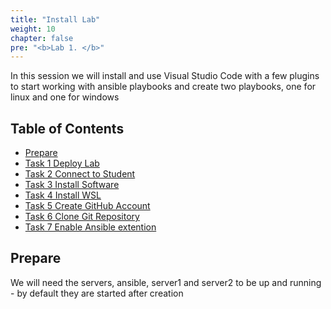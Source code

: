 ```yaml
---
title: "Install Lab"
weight: 10
chapter: false
pre: "<b>Lab 1. </b>"
---
```


In this session we will install and use Visual Studio Code with a few plugins to start working with ansible playbooks and create two playbooks, one for linux and one for windows

## Table of Contents

- [Prepare](#prepare)
- [Task 1 Deploy Lab](task1)
- [Task 2 Connect to Student](task2)
- [Task 3 Install Software](task3)
- [Task 4 Install WSL](task4)
- [Task 5 Create GitHub Account](task5)
- [Task 6 Clone Git Repository](task6)
- [Task 7 Enable Ansible extention](task7)

## Prepare

We will need the servers, ansible, server1 and server2 to be up and running - by default they are started after creation
